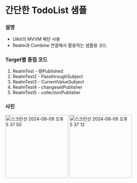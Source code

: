# 간단한 TodoList 샘플

### 설명
- UIkit의 MVVM 패턴 사용
- Realm과 Combine 연결해서 활용하는 샘플용 코드

### Target별 중점 코드
1. RealmTest - @Published
2. RealmTest2 - PassthroughSubject
3. RealmTest3 - CurrentValueSubject
4. RealmTest4 - changesetPublisher
5. RealmTest5 - collectionPublisher


### 사진

<p>
<img height="200" alt="스크린샷 2024-08-09 오후 5 37 50" src="https://github.com/user-attachments/assets/7b98302d-0e36-40c5-8cd3-ae2498f792bf">
<img height="200" alt="스크린샷 2024-08-09 오후 5 37 12" src="https://github.com/user-attachments/assets/fee4bd34-75ca-4ab6-a967-6c0d44e28939">
</p>
